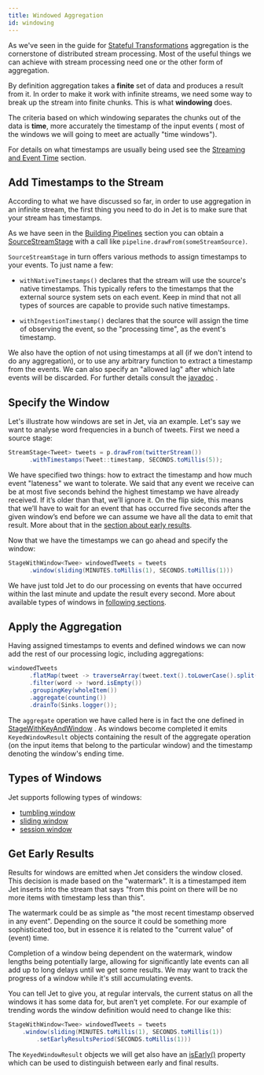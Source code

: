 ```yaml
---
title: Windowed Aggregation
id: windowing
---
```


As we've seen in the guide for
[Stateful Transformations](../api/stateful-transforms.md#aggregate)
aggregation is the cornerstone of distributed stream processing. Most of
the useful things we can achieve with stream processing need one or the
other form of aggregation.

By definition aggregation takes a **finite** set of data and produces
a result from it. In order to make it work with infinite streams, we
need some way to break up the stream into finite chunks. This is what
**windowing** does.

The criteria based on which windowing separates the chunks out of the
data is **time**, more accurately the timestamp of the input events (
most of the windows we will going to meet are actually "time windows").

For details on what timestamps are usually being used see the
[Streaming and Event Time](../concepts/event-time.md) section.

## Add Timestamps to the Stream

According to what we have discussed so far, in order to use aggregation
in an infinite stream, the first thing you need to do in Jet is to make
sure that your stream has timestamps.

As we have seen in the [Building Pipelines](../api/pipeline.md) section
you can obtain a
[SourceStreamStage](https://docs.hazelcast.org/docs/jet/latest-dev/javadoc/com/hazelcast/jet/pipeline/StreamSourceStage.html)
with a call like `pipeline.drawFrom(someStreamSource)`.

`SourceStreamStage` in turn offers various methods to assign
timestamps to your events. To just name a few:

* `withNativeTimestamps()` declares that the stream will use the
  source's native timestamps. This typically refers to the timestamps
  that the external source system sets on each event. Keep in mind
  that not all types of sources are capable to provide such native
  timestamps.

* `withIngestionTimestamp()` declares that the source will assign the
  time of observing the event, so the "processing time", as the event's
  timestamp.

We also have the option of not using timestamps at all (if we don't
intend to do any aggregation), or to use any arbitrary function to
extract a timestamp from the events. We can also specify an
"allowed lag" after which late events will be discarded. For further
details consult the
[javadoc](https://docs.hazelcast.org/docs/jet/latest-dev/javadoc/com/hazelcast/jet/pipeline/StreamSourceStage.html)
.

## Specify the Window

Let's illustrate how windows are set in Jet, via an example. Let's say
we want to analyse word frequencies in a bunch of tweets. First we need
a source stage:

```java
StreamStage<Tweet> tweets = p.drawFrom(twitterStream())
      .withTimestamps(Tweet::timestamp, SECONDS.toMillis(5));
```

We have specified two things: how to extract the timestamp and how much
event "lateness" we want to tolerate. We said that any event we receive
can be at most five seconds behind the highest timestamp we have
already received. If it’s older than that, we’ll ignore it. On the flip
side, this means that we’ll have to wait for an event that has occurred
five seconds after the given window’s end before we can assume we have
all the data to emit that result. More about that in the
[section about early results](#get-early-results).

Now that we have the timestamps we can go ahead and specify the window:

```java
StageWithWindow<Twee> windowedTweets = tweets
      .window(sliding(MINUTES.toMillis(1), SECONDS.toMillis(1)))
```

We have just told Jet to do our processing on events that have occurred
within the last minute and update the result every second. More about
available types of windows in [following sections](#types-of-windows).

## Apply the Aggregation

Having assigned timestamps to events and defined windows we can now add
the rest of our processing logic, including aggregations:

```java
windowedTweets
      .flatMap(tweet -> traverseArray(tweet.text().toLowerCase().split("\\W+")))
      .filter(word -> !word.isEmpty())
      .groupingKey(wholeItem())
      .aggregate(counting())
      .drainTo(Sinks.logger());
```

The `aggregate` operation we have called here is in fact the one defined
in
[StageWithKeyAndWindow](https://docs.hazelcast.org/docs/jet/latest-dev/javadoc/com/hazelcast/jet/pipeline/StageWithKeyAndWindow.html#aggregate-com.hazelcast.jet.aggregate.AggregateOperation1-)
. As windows become completed it emits `KeyedWindowResult` objects
containing the result of the aggregate operation (on the input items
that belong to the particular window) and the timestamp denoting the
window's ending time.

## Types of Windows

Jet supports following types of windows:

* [tumbling window](../api/stateful-transforms.md#tumblingwindow)
* [sliding window](../api/stateful-transforms.md#slidingwindow)
* [session window](../api/stateful-transforms.md#sessionwindow)

## Get Early Results

Results for windows are emitted when Jet considers the window closed.
This decision is made based on the "watermark". It is a timestamped item
Jet inserts into the stream that says "from this point on there will be
no more items with timestamp less than this".

The watermark could be as simple as "the most recent timestamp observed
in any event". Depending on the source it could be something more
sophisticated too, but in essence it is related to the "current value"
of (event) time.

Completion of a window being dependent on the watermark, window lengths
being potentially large, allowing for significantly late events can all
add up to long delays until we get some results. We may want to track
the progress of a window while it's still accumulating events.

You can tell Jet to give you, at regular intervals, the current status
on all the windows it has some data for, but aren’t yet complete. For
our example of trending words the window definition would need to change
like this:

```java
StageWithWindow<Twee> windowedTweets = tweets
    .window(sliding(MINUTES.toMillis(1), SECONDS.toMillis(1))
        .setEarlyResultsPeriod(SECONDS.toMillis(1)))
```

The `KeyedWindowResult` objects we will get also have an
[isEarly()](https://docs.hazelcast.org/docs/jet/latest-dev/javadoc/com/hazelcast/jet/datamodel/WindowResult.html#isEarly--)
property which can be used to distinguish between early and final
results.
